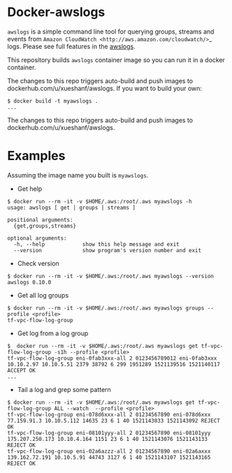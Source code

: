 Docker-awslogs
==============

``awslogs`` is a simple command line tool for querying groups, streams and events from `Amazon CloudWatch <http://aws.amazon.com/cloudwatch/>`_ logs. Please see full features in the [awslogs](https://github.com/jorgebastida/awslogs).

This repository builds `awslogs` container image so you can run it in a docker container.

The changes to this repo triggers auto-build and push images to dockerhub.com/u/xueshanf/awslogs.  If you want to build your own:

```console
$ docker build -t myawslogs .
...
```
The changes to this repo triggers auto-build and push images to dockerhub.com/u/xueshanf/awslogs.

Examples
========

Assuming the image name you built is `myawslogs`.

- Get help

```console
$ docker run --rm -it -v $HOME/.aws:/root/.aws myawslogs -h
usage: awslogs [ get | groups | streams ]

positional arguments:
  {get,groups,streams}

optional arguments:
  -h, --help            show this help message and exit
  --version             show program's version number and exit
```

-  Check version

```console
$ docker run --rm -it -v $HOME/.aws:/root/.aws myawslogs --version
awslogs 0.10.0
```

- Get all log groups

```console
$ docker run --rm -it -v $HOME/.aws:/root/.aws myawslogs groups --profile <profile>
tf-vpc-flow-log-group
```

- Get log from a log group

```console
$  docker run --rm -it -v $HOME/.aws:/root/.aws myawslogs get tf-vpc-flow-log-group -s1h --profile <profile>
tf-vpc-flow-log-group eni-0fab3xxx-all 2 0123456789012 eni-0fab3xxx 10.10.2.97 10.10.5.51 2379 38792 6 299 1951289 1521139516 1521140117 ACCEPT OK
...
```

- Tail a log and grep some pattern

```console
$ docker run --rm -it -v $HOME/.aws:/root/.aws myawslogs get tf-vpc-flow-log-group ALL --watch  --profile <profile>
tf-vpc-flow-log-group eni-078d6xxx-all 2 01234567890 eni-078d6xxx 77.159.91.3 10.10.5.112 14635 23 6 1 40 1521143033 1521143092 REJECT OK
tf-vpc-flow-log-group eni-08101yyy-all 2 01234567890 eni-08101yyy 175.207.250.173 10.10.4.164 1151 23 6 1 40 1521143076 1521143133 REJECT OK
tf-vpc-flow-log-group eni-02a6azzz-all 2 01234567890 eni-02a6axxx 139.162.72.191 10.10.5.91 44743 3127 6 1 40 1521143107 1521143165 REJECT OK
```
